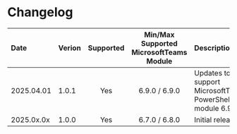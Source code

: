 # Changelog

| Date       | Verion | Supported | Min/Max Supported MicrosoftTeams Module | Description                                               |
|:-----------|:-------|:---------:|:---------------------------------------:|:----------------------------------------------------------|
| 2025.04.01 | 1.0.1  | Yes       | 6.9.0 / 6.9.0                           | Updates to support MicrosoftTeams PowerShell module 6.9.0 |
| 2025.0x.0x | 1.0.0  | Yes       | 6.7.0 / 6.8.0                           | Initial release.                                          |
